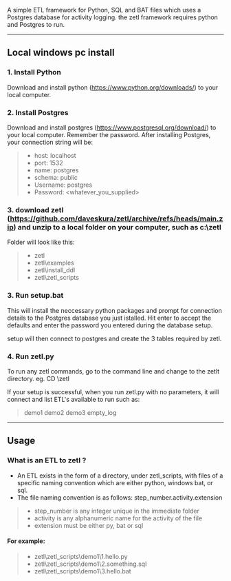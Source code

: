 A simple ETL framework for Python, SQL and BAT files which uses a Postgres database for activity logging.
the zetl framework requires python and Postgres to run.

---

## Local windows pc install


### 1. Install Python

Download and install python (https://www.python.org/downloads/) to your local computer.

### 2. Install Postgres

Download and install postgres (https://www.postgresql.org/download/) to your local computer.  Remember the password.  After installing Postgres, your connection string will be:

> - host: localhost
> - port: 1532
> - name: postgres
> - schema: public
> - Username: postgres  
> - Password: <whatever_you_supplied>

### 3. download zetl (https://github.com/daveskura/zetl/archive/refs/heads/main.zip) and unzip to a local folder on your computer, such as c:\zetl
  
Folder will look like this:
  
> - zetl
> - zetl\examples
> - zetl\install_ddl
> - zetl\zetl_scripts

### 3. Run setup.bat
  
This will install the neccessary python packages and prompt for connection details to the Postgres database you just istalled. Hit enter to accept the defaults and enter the password you entered during the database setup.
  
setup will then connect to postgres and create the 3 tables required by zetl.
 
### 4. Run zetl.py
  
To run any zetl commands, go to the command line and change to the zetlt directory.  eg. CD \zetl

If your setup is successful, when you run zetl.py with no parameters, it will connect and list ETL's available to run such as:
  
> demo1
> demo2
> demo3
> empty_log

--- 

## Usage

### What is an ETL to zetl ?

- An ETL exists in the form of a directory, under zetl_scripts, with files of a specific naming convention which are either python, windows bat, or sql.
- The file naming convention is as follows: step_number.activity.extension
  
> - step_number is any integer unique in the immediate folder
> - activity is any alphanumeric name for the activity of the file
> - extension must be either py, bat or sql

####  For example:
  
> - zetl\zetl_scripts\demo1\1.hello.py
> - zetl\zetl_scripts\demo1\2.something.sql
> - zetl\zetl_scripts\demo1\3.hello.bat

